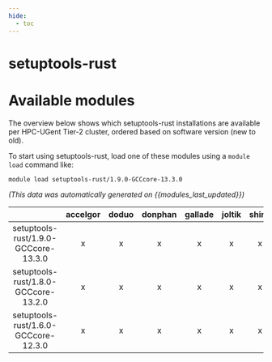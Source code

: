```yaml
---
hide:
  - toc
---
```


setuptools-rust
===============

# Available modules


The overview below shows which setuptools-rust installations are available per HPC-UGent Tier-2 cluster, ordered based on software version (new to old).

To start using setuptools-rust, load one of these modules using a `module load` command like:

```shell
module load setuptools-rust/1.9.0-GCCcore-13.3.0
```

*(This data was automatically generated on {{modules_last_updated}})*  

| |accelgor|doduo|donphan|gallade|joltik|shinx|skitty|
| :---: | :---: | :---: | :---: | :---: | :---: | :---: | :---: |
|setuptools-rust/1.9.0-GCCcore-13.3.0|x|x|x|x|x|x|-|
|setuptools-rust/1.8.0-GCCcore-13.2.0|x|x|x|x|x|x|x|
|setuptools-rust/1.6.0-GCCcore-12.3.0|x|x|x|x|x|x|x|
